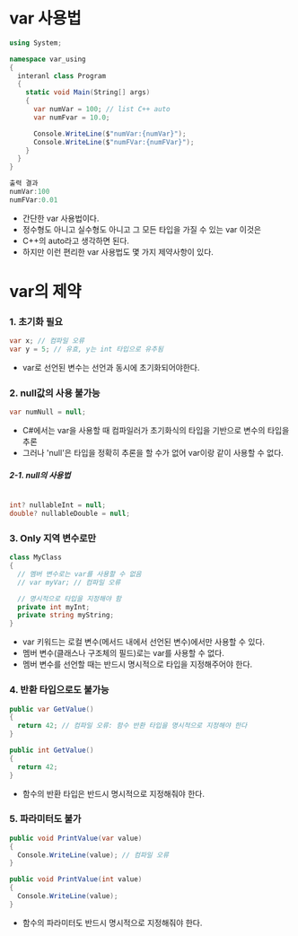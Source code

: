 # var 사용법

```C#
using System;

namespace var_using
{
  interanl class Program
  {
    static void Main(String[] args)
    {
      var numVar = 100; // list C++ auto
      var numFvar = 10.0;

      Console.WriteLine($"numVar:{numVar}");
      Console.WriteLine($"numFVar:{numFVar}");
    }
  }
}

출력 결과
numVar:100
numFVar:0.01
```

  * 간단한 var 사용법이다.
  * 정수형도 아니고 실수형도 아니고 그 모든 타입을 가질 수 있는 var 이것은
  * C++의 auto라고 생각하면 된다.
  * 하지만 이런 편리한 var 사용법도 몇 가지 제약사항이 있다.

# var의 제약
  ### 1. 초기화 필요
  ```C#
  var x; // 컴파일 오류
  var y = 5; // 유효, y는 int 타입으로 유추됨
  ```
  * var로 선언된 변수는 선언과 동시에 초기화되어야한다.

  ### 2. null값의 사용 불가능
  ```C#
  var numNull = null; 
  ```
  * C#에서는 var을 사용할 때 컴파일러가 초기화식의 타입을 기반으로 변수의 타입을 추론
  * 그러나 'null'은 타입을 정확히 추론을 할 수가 없어 var이랑 같이 사용할 수 없다.
  ##### 2-1. null의 사용법
  ```C#

int? nullableInt = null;
double? nullableDouble = null;
  ```


  ### 3. Only 지역 변수로만
  ```C#
  class MyClass
{
    // 멤버 변수로는 var를 사용할 수 없음
    // var myVar; // 컴파일 오류

    // 명시적으로 타입을 지정해야 함
    private int myInt;
    private string myString;
}
```
  * var 키워드는 로컬 변수(메서드 내에서 선언된 변수)에서만 사용할 수 있다.
  *  멤버 변수(클래스나 구조체의 필드)로는 var를 사용할 수 없다.
  *  멤버 변수를 선언할 때는 반드시 명시적으로 타입을 지정해주어야 한다.




  ### 4. 반환 타입으로도 불가능
  ```C#
public var GetValue()
{
    return 42; // 컴파일 오류: 함수 반환 타입을 명시적으로 지정해야 한다
}

public int GetValue()
{
    return 42; 
}
```
  * 함수의 반환 타입은 반드시 명시적으로 지정해줘야 한다.

  ### 5. 파라미터도 불가
  ```C#
public void PrintValue(var value)
{
    Console.WriteLine(value); // 컴파일 오류
}

public void PrintValue(int value)
{
    Console.WriteLine(value); 
}
```
  * 함수의 파라미터도 반드시 명시적으로 지정해줘야 한다.
